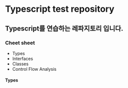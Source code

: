 # Typescript test repository

## Typescript를 연습하는 레파지토리 입니다.

### Cheet sheet

- Types
- Interfaces
- Classes
- Control Flow Analysis

#### Types
